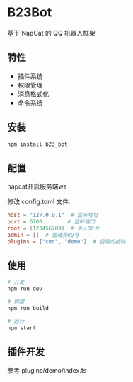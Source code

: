# B23Bot

基于 NapCat 的 QQ 机器人框架

## 特性

- 插件系统
- 权限管理
- 消息格式化
- 命令系统

## 安装

```bash
npm install b23_bot
```

## 配置

napcat开启服务端ws

修改 config.toml 文件:

```toml
host = "127.0.0.1"  # 监听地址
port = 6700        # 监听端口
root = [123456789]  # 主人QQ号
admin = []  # 管理员QQ号
plugins = ["cmd", "demo"]  # 启用的插件
```

## 使用

```bash
# 开发
npm run dev

# 构建
npm run build

# 运行
npm start
```

## 插件开发

参考 plugins/demo/index.ts